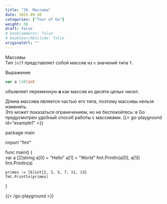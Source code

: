 ```yaml
---
title: "38. Массивы"
date: 2025-09-30
categories: ["Tour of Go"]
weight: 38
draft: false
# bookComments: false
# bookSearchExclude: false
originalUrl: ""
---
```


Массивы  
Тип `[n]T` представляет собой массив из `n` значений типа `T`.

Выражение

```go
var a [10]int
```

объявляет переменную **a** как массив из десяти целых чисел.

Длина массива является частью его типа, поэтому массивы нельзя изменять.  
Это может показаться ограничением, но не беспокойтесь: в Go предусмотрен удобный способ работы с массивами.
{{< go-playground id="example1" >}}

package main

import "fmt"

func main() {   
    var a [2]string
    a[0] = "Hello"
    a[1] = "World"
    fmt.Println(a[0], a[1])
    fmt.Println(a)

	primes := [6]int{2, 3, 5, 7, 11, 13}
	fmt.Println(primes)
}


{{< /go-playground >}} 